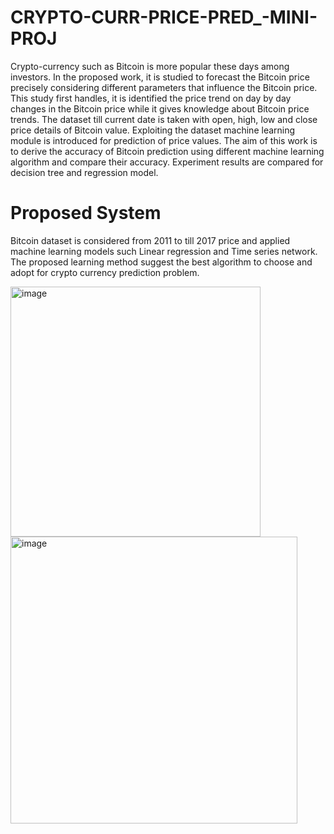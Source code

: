 # CRYPTO-CURR-PRICE-PRED_-MINI-PROJ

Crypto-currency such as Bitcoin is more popular these days among investors. In the proposed work, it is studied to forecast the Bitcoin price precisely considering different parameters that influence the Bitcoin price. This study first handles, it is identified the price trend on day by day changes in the Bitcoin price while it gives knowledge about Bitcoin price trends. The dataset till current date is taken with open, high, low and close price details of Bitcoin value. Exploiting the dataset machine learning module is introduced for prediction of price values. The aim of this work is to derive the accuracy of Bitcoin prediction using different machine learning algorithm and compare their accuracy. Experiment results are compared for decision tree and regression model.

# Proposed System 
Bitcoin dataset is considered from 2011 to till 2017 price and applied machine learning models such Linear regression and Time series network. The proposed learning method suggest the best algorithm to choose and adopt for crypto currency prediction problem.

<img width="400" alt="image" src="https://user-images.githubusercontent.com/53271193/222926292-9bb12f68-870c-4980-a70a-49c7c5269e35.png">
<img width="459" alt="image" src="https://user-images.githubusercontent.com/53271193/222926301-b69dfc0d-77db-4622-8222-7ea688e3d6ae.png">
